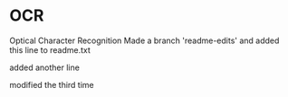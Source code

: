 # OCR
Optical Character Recognition
Made a branch 'readme-edits'
and added this line to readme.txt

added another line

modified the third time
